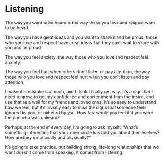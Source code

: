 # Listening


The way you want to be heard is the way those you love and respect want to be
heard.

The way you have great ideas and you want to share it and be proud, those who
you love and respect have great ideas that they can’t wait to share with you
and be proud

The way you feel anxiety, the way those who you love and respect feel anxiety.

The way you feel hurt when others don’t listen or pay attention, the way those
who you love and respect feel hurt when you don’t listen and pay attention.

I make this mistake too much, and I think I finally get why. It’s a sign that
I need to grow, to get my confidence and contentment from the inside, and use
that as a well for my friends and loved ones. It’s so easy to understand how
we feel, but it’s trivially easy to miss the signs that someone feels ignored
by you, or unheard by you. How fast would you feel it if you were the one who
was unheard?

Perhaps, at the end of every day, I’m going to ask myself: “What’s something
interesting that your inner circle has told you about themeselves? How are
they emotionally and physically?”

It’s going to take practice, but building strong, life-long relationships that
we want doesn’t come from speaking, it comes from listening.


